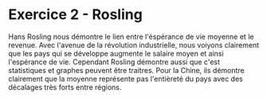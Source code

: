 # Exercice 2 - Rosling

Hans Rosling nous démontre le lien entre l'éspérance de vie moyenne et le revenue. Avec l'avenue de la révolution industrielle,
nous voiyons clairement que les pays qui se développe augmente le salaire moyen et ainsi l'espérance de vie. Cependant Rosling
démontre aussi que c'est statistiques et graphes peuvent être traitres. Pour la Chine, ils démontre clairement que la moyenne 
représente pas l'entièreté du pays avec des décalages très forts entre régions.